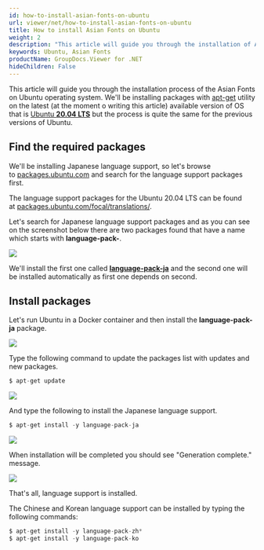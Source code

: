 ```yaml
---
id: how-to-install-asian-fonts-on-ubuntu
url: viewer/net/how-to-install-asian-fonts-on-ubuntu
title: How to install Asian Fonts on Ubuntu
weight: 2
description: "This article will guide you through the installation of Asian Fonts on Ubuntu."
keywords: Ubuntu, Asian Fonts
productName: GroupDocs.Viewer for .NET
hideChildren: False
---
```

This article will guide you through the installation process of the Asian Fonts on Ubuntu operating system. We'll be installing packages with [apt-get](https://wiki.debian.org/apt-get) utility on the latest (at the moment o writing this article) available version of OS that is [Ubuntu **20.04 LTS**](https://wiki.ubuntu.com/Releases) but the process is quite the same for the previous versions of Ubuntu.


## Find the required packages

We'll be installing Japanese language support, so let's browse to [packages.ubuntu.com](https://packages.ubuntu.com/) and search for the language support packages first.

The language support packages for the Ubuntu 20.04 LTS can be found at [packages.ubuntu.com/focal/translations/](https://packages.ubuntu.com/focal/translations/).

Let's search for Japanese language support packages and as you can see on the screenshot below there are two packages found that have a name which starts with **language-pack-**.

![](viewer/net/images/how-to-install-asian-fonts-on-ubuntu.png)

We'll install the first one called **[language-pack-ja](https://packages.ubuntu.com/focal/translations/language-pack-ja)** and the second one will be installed automatically as first one depends on second.

## Install packages

Let's run Ubuntu in a Docker container and then install the **language-pack-ja** package.

![](viewer/net/images/how-to-install-asian-fonts-on-ubuntu_1.png)

Type the following command to update the packages list with updates and new packages.

```csharp
$ apt-get update
```

![](viewer/net/images/how-to-install-asian-fonts-on-ubuntu_2.png)

And type the following to install the Japanese language support.

```csharp
$ apt-get install -y language-pack-ja
```

![](viewer/net/images/how-to-install-asian-fonts-on-ubuntu_3.png)

When installation will be completed you should see "Generation complete." message.

![](viewer/net/images/how-to-install-asian-fonts-on-ubuntu_4.png)

That's all, language support is installed.

The Chinese and Korean language support can be installed by typing the following commands:

```csharp
$ apt-get install -y language-pack-zh*
$ apt-get install -y language-pack-ko
```
